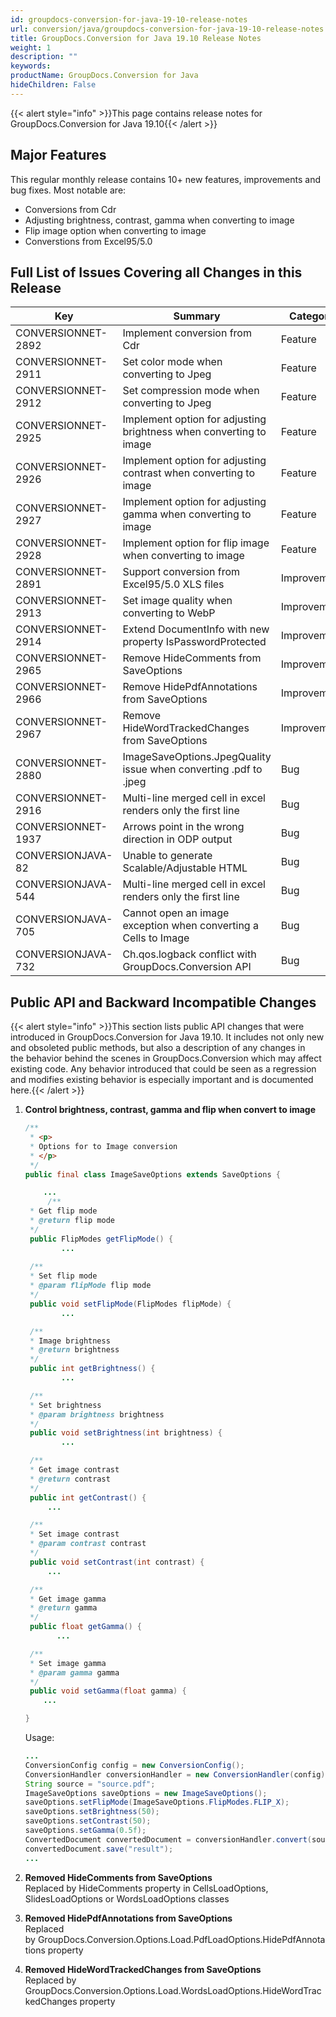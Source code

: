 ```yaml
---
id: groupdocs-conversion-for-java-19-10-release-notes
url: conversion/java/groupdocs-conversion-for-java-19-10-release-notes
title: GroupDocs.Conversion for Java 19.10 Release Notes
weight: 1
description: ""
keywords: 
productName: GroupDocs.Conversion for Java
hideChildren: False
---
```

{{< alert style="info" >}}This page contains release notes for GroupDocs.Conversion for Java 19.10{{< /alert >}}

## Major Features

This regular monthly release contains 10+ new features, improvements and bug fixes. Most notable are: 

*   Conversions from Cdr    
*   Adjusting brightness, contrast, gamma when converting to image    
*   Flip image option when converting to image
*   Converstions from Excel95/5.0
    

## Full List of Issues Covering all Changes in this Release

| Key | Summary | Category |
| --- | --- | --- |
| CONVERSIONNET-2892 | Implement conversion from Cdr | Feature |
| CONVERSIONNET-2911 | Set color mode when converting to Jpeg | Feature |
| CONVERSIONNET-2912 | Set compression mode when converting to Jpeg | Feature |
| CONVERSIONNET-2925 | Implement option for adjusting brightness when converting to image | Feature |
| CONVERSIONNET-2926 | Implement option for adjusting contrast when converting to image | Feature |
| CONVERSIONNET-2927 | Implement option for adjusting gamma when converting to image | Feature |
| CONVERSIONNET-2928 | Implement option for flip image when converting to image | Feature |
| CONVERSIONNET-2891 | Support conversion from Excel95/5.0 XLS files | Improvement |
| CONVERSIONNET-2913 | Set image quality when converting to WebP | Improvement |
| CONVERSIONNET-2914 | Extend DocumentInfo with new property IsPasswordProtected | Improvement |
| CONVERSIONNET-2965 | Remove HideComments from SaveOptions | Improvement |
| CONVERSIONNET-2966 | Remove HidePdfAnnotations from SaveOptions | Improvement |
| CONVERSIONNET-2967 | Remove HideWordTrackedChanges from SaveOptions | Improvement |
| CONVERSIONNET-2880 | ImageSaveOptions.JpegQuality issue when converting .pdf to .jpeg | Bug |
| CONVERSIONNET-2916 | Multi-line merged cell in excel renders only the first line | Bug |
| CONVERSIONNET-1937 | Arrows point in the wrong direction in ODP output | Bug |
| CONVERSIONJAVA-82 | Unable to generate Scalable/Adjustable HTML | Bug |
| CONVERSIONJAVA-544 | Multi-line merged cell in excel renders only the first line | Bug |
| CONVERSIONJAVA-705 | Cannot open an image exception when converting a Cells to Image | Bug |
| CONVERSIONJAVA-732 | Ch.qos.logback conflict with GroupDocs.Conversion API | Bug |

## Public API and Backward Incompatible Changes

{{< alert style="info" >}}This section lists public API changes that were introduced in GroupDocs.Conversion for Java 19.10. It includes not only new and obsoleted public methods, but also a description of any changes in the behavior behind the scenes in GroupDocs.Conversion which may affect existing code. Any behavior introduced that could be seen as a regression and modifies existing behavior is especially important and is documented here.{{< /alert >}}

1.  **Control brightness, contrast, gamma and flip when convert to image**
    
    ```java
    /**
     * <p>
     * Options for to Image conversion
     * </p>
     */
    public final class ImageSaveOptions extends SaveOptions {
    
        ...
         /**
     * Get flip mode
     * @return flip mode
     */
     public FlipModes getFlipMode() {
            ...
     
     /**
     * Set flip mode
     * @param flipMode flip mode
     */
     public void setFlipMode(FlipModes flipMode) {
            ...
    
     /**
     * Image brightness
     * @return brightness
     */
     public int getBrightness() {
            ...
    
     /**
     * Set brightness
     * @param brightness brightness
     */
     public void setBrightness(int brightness) {
            ...
    
     /**
     * Get image contrast
     * @return contrast
     */
     public int getContrast() {
         ...
    
     /**
     * Set image contrast
     * @param contrast contrast
     */
     public void setContrast(int contrast) {
         ...
    
     /**
     * Get image gamma
     * @return gamma
     */
     public float getGamma() {
           ...
    
     /**
     * Set image gamma
     * @param gamma gamma
     */
     public void setGamma(float gamma) {
        ...
    
    }
    ```
    
    Usage:
       
    
    ```java
    ...
    ConversionConfig config = new ConversionConfig();
    ConversionHandler conversionHandler = new ConversionHandler(config);
    String source = "source.pdf";
    ImageSaveOptions saveOptions = new ImageSaveOptions();
    saveOptions.setFlipMode(ImageSaveOptions.FlipModes.FLIP_X);
    saveOptions.setBrightness(50);
    saveOptions.setContrast(50);
    saveOptions.setGamma(0.5f);
    ConvertedDocument convertedDocument = conversionHandler.convert(source, saveOptions);
    convertedDocument.save("result");    
    ...
    ```
    
2.  **Removed HideComments from SaveOptions**  
    Replaced by HideComments property in CellsLoadOptions, SlidesLoadOptions or WordsLoadOptions classes
3.  **Removed HidePdfAnnotations from SaveOptions**  
    Replaced by GroupDocs.Conversion.Options.Load.PdfLoadOptions.HidePdfAnnotations property
4.  **Removed HideWordTrackedChanges from SaveOptions**  
    Replaced by GroupDocs.Conversion.Options.Load.WordsLoadOptions.HideWordTrackedChanges property
